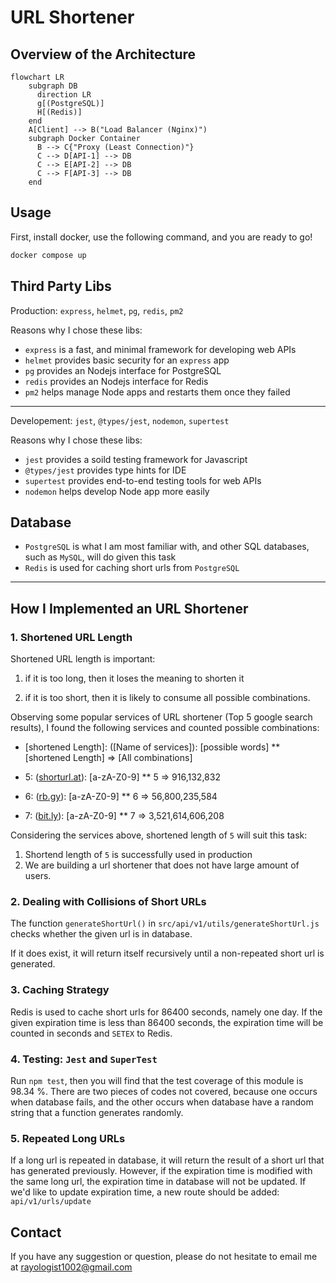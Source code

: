 # URL Shortener

## Overview of the Architecture

```mermaid
flowchart LR
    subgraph DB
      direction LR
      g[(PostgreSQL)]
      H[(Redis)] 
    end
    A[Client] --> B("Load Balancer (Nginx)")
    subgraph Docker Container
      B --> C{"Proxy (Least Connection)"}
      C --> D[API-1] --> DB
      C --> E[API-2] --> DB
      C --> F[API-3] --> DB   
    end
```

## Usage

First, install docker, use the following command, and you are ready to go!

```bash
docker compose up
```

## Third Party Libs

Production: `express`, `helmet`, `pg`, `redis`, `pm2`

Reasons why I chose these libs:

- `express` is a fast, and minimal framework for developing web APIs
- `helmet` provides basic security for an `express` app
- `pg` provides an Nodejs interface for PostgreSQL
- `redis` provides an Nodejs interface for Redis
- `pm2` helps manage Node apps and restarts them once they failed

---

Developement: `jest`, `@types/jest`, `nodemon`, `supertest`

Reasons why I chose these libs:

- `jest` provides a soild testing framework for Javascript
- `@types/jest` provides type hints for IDE
- `supertest` provides end-to-end testing tools for web APIs
- `nodemon` helps develop Node app more easily

## Database

- `PostgreSQL` is what I am most familiar with, and other SQL databases, such as `MySQL`, will do given this task
- `Redis` is used for caching short urls from `PostgreSQL`

---

## How I Implemented an URL Shortener

### 1. Shortened URL Length

Shortened URL length is important:

1. if it is too long, then it loses the meaning to shorten it

2. if it is too short, then it is likely to consume all possible combinations. 

Observing some popular services of URL shortener (Top 5 google search results), I found the following services and counted possible combinations:

- [shortened Length]: ([Name of services]): [possible words] ** [shortened Length] => [All combinations]

- 5: ([shorturl.at](https://www.shorturl.at/)): [a-zA-Z0-9] ** 5 => 916,132,832

- 6: ([rb.gy](https://free-url-shortener.rb.gy/)): [a-zA-Z0-9] ** 6 => 56,800,235,584

- 7: ([bit.ly](https://bitly.com/)): [a-zA-Z0-9] ** 7 => 3,521,614,606,208

Considering the services above, shortened length of `5` will suit this task:

1. Shortend length of `5` is successfully used in production
2. We are building a url shortener that does not have large amount of users.

### 2. Dealing with Collisions of Short URLs

The function `generateShortUrl()` in `src/api/v1/utils/generateShortUrl.js` checks whether the given url is in database.

If it does exist, it will return itself recursively until a non-repeated short url is generated.

### 3. Caching Strategy

Redis is used to cache short urls for 86400 seconds, namely one day. If the given expiration time is less than 86400 seconds, the expiration time will be counted in seconds and `SETEX` to Redis.

### 4. Testing: `Jest` and `SuperTest`

Run `npm test`, then you will find that the test coverage of this module is 98.34 %.
There are two pieces of codes not covered, because one occurs when database fails, and the other occurs when database have a random string that a function generates randomly.

### 5. Repeated Long URLs

If a long url is repeated in database, it will return the result of a short url that has generated previously. However, if the expiration time is modified with the same long url, the expiration time in database will not be updated.
If we'd like to update expiration time, a new route should be added: `api/v1/urls/update`

## Contact

If you have any suggestion or question, please do not hesitate to email me at rayologist1002@gmail.com
